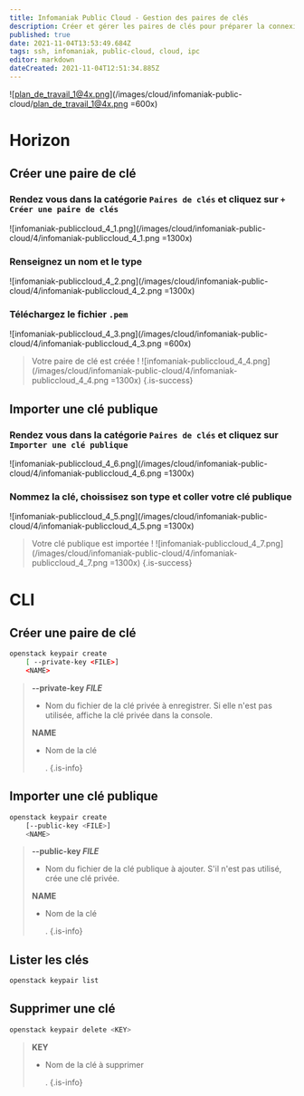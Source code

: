 ```yaml
---
title: Infomaniak Public Cloud - Gestion des paires de clés
description: Créer et gérer les paires de clés pour préparer la connexion SSH
published: true
date: 2021-11-04T13:53:49.684Z
tags: ssh, infomaniak, public-cloud, cloud, ipc
editor: markdown
dateCreated: 2021-11-04T12:51:34.885Z
---
```


![plan_de_travail_1@4x.png](/images/cloud/infomaniak-public-cloud/plan_de_travail_1@4x.png =600x)
# Horizon
## Créer une paire de clé
### Rendez vous dans la catégorie `Paires de clés` et cliquez sur `+ Créer une paire de clés`
![infomaniak-publiccloud_4_1.png](/images/cloud/infomaniak-public-cloud/4/infomaniak-publiccloud_4_1.png =1300x)
### Renseignez un nom et le type
![infomaniak-publiccloud_4_2.png](/images/cloud/infomaniak-public-cloud/4/infomaniak-publiccloud_4_2.png =1300x)
### Téléchargez le fichier `.pem`
![infomaniak-publiccloud_4_3.png](/images/cloud/infomaniak-public-cloud/4/infomaniak-publiccloud_4_3.png =600x)

> Votre paire de clé est créée !
> ![infomaniak-publiccloud_4_4.png](/images/cloud/infomaniak-public-cloud/4/infomaniak-publiccloud_4_4.png =1300x)
{.is-success}


## Importer une clé publique
### Rendez vous dans la catégorie `Paires de clés` et cliquez sur ` Importer une clé publique`
![infomaniak-publiccloud_4_6.png](/images/cloud/infomaniak-public-cloud/4/infomaniak-publiccloud_4_6.png =1300x)
### Nommez la clé, choissisez son type et coller votre clé publique
![infomaniak-publiccloud_4_5.png](/images/cloud/infomaniak-public-cloud/4/infomaniak-publiccloud_4_5.png =1300x)

> Votre clé publique est importée !
> ![infomaniak-publiccloud_4_7.png](/images/cloud/infomaniak-public-cloud/4/infomaniak-publiccloud_4_7.png =1300x)
{.is-success}

# CLI
## Créer une paire de clé
```bash
openstack keypair create
    [ --private-key <FILE>]
    <NAME>
```

> **--private-key *FILE***
> - Nom du fichier de la clé privée à enregistrer. Si elle n'est pas utilisée, affiche la clé privée dans la console.
>
> **NAME**
> - Nom de la clé
>
> 	.
{.is-info}

## Importer une clé publique
```bash
openstack keypair create
    [--public-key <FILE>]
    <NAME>
```
> **--public-key *FILE***
> - Nom du fichier de la clé publique à ajouter. S'il n'est pas utilisé, crée une clé privée.
>
>
> **NAME**
> - Nom de la clé
>
> 	.
{.is-info}

## Lister les clés
```bash
openstack keypair list
```
## Supprimer une clé
```bash
openstack keypair delete <KEY>
```
> **KEY**
> - Nom de la clé à supprimer
>
> 	.
{.is-info}